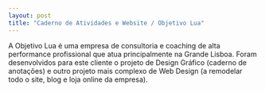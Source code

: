 ```yaml
---
layout: post
title: "Caderno de Atividades e Website / Objetivo Lua"
---
```


A Objetivo Lua é uma empresa de consultoria e coaching de alta performance profissional que atua principalmente na Grande Lisboa. Foram desenvolvidos para este cliente o projeto de Design Gráfico (caderno de anotações) e outro projeto mais complexo de Web Design (a remodelar todo o site, blog e loja online da empresa).
